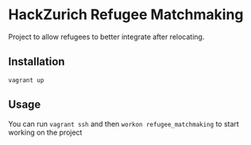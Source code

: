 # HackZurich Refugee Matchmaking
Project to allow refugees to better integrate after relocating.

## Installation
`vagrant up`

## Usage
You can run `vagrant ssh` and then `workon refugee_matchmaking` to start working on the project
